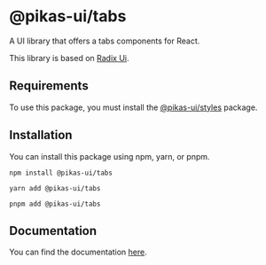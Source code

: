 # @pikas-ui/tabs

A UI library that offers a tabs components for React.

This library is based on [Radix Ui](https://www.radix-ui.com/).

## Requirements

To use this package, you must install the [@pikas-ui/styles](https://pikas-ui.vercel.app/utilities/styles) package.

## Installation

You can install this package using npm, yarn, or pnpm.

```
npm install @pikas-ui/tabs
```

```
yarn add @pikas-ui/tabs
```

```
pnpm add @pikas-ui/tabs
```

## Documentation

You can find the documentation [here](https://pikas-ui.vercel.app).